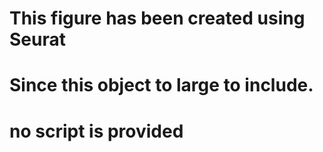 # This figure has been created using Seurat
# Since this object to large to include.
# no script is provided
